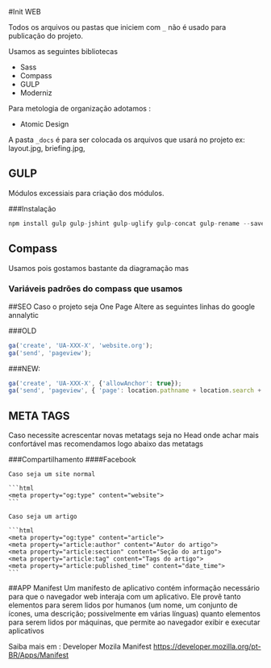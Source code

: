 #Init WEB

Todos os arquivos ou pastas que iniciem com `_` não é usado para publicação do projeto.


Usamos as seguintes bibliotecas

* Sass
* Compass
* GULP
* Moderniz


Para metologia de organização adotamos :
* Atomic Design

A pasta `_docs` é para ser colocada os arquivos que usará no projeto ex: layout.jpg, briefing.jpg,

## GULP

Módulos excessiais para criação dos módulos.

###Instalação

```js
npm install gulp gulp-jshint gulp-uglify gulp-concat gulp-rename --save-dev
```

## Compass
Usamos pois gostamos bastante da diagramação mas
### Variáveis padrões do compass que usamos


##SEO
Caso o projeto seja One Page Altere as seguintes linhas do google annalytic  

###OLD
```js
ga('create', 'UA-XXX-X', 'website.org');
ga('send', 'pageview');
```
###NEW:
```js
ga('create', 'UA-XXX-X', {'allowAnchor': true});
ga('send', 'pageview', { 'page': location.pathname + location.search + locat
```

## META TAGS
Caso necessite acrescentar novas metatags seja  no Head onde achar mais confortável mas recomendamos logo abaixo das metatags

###Compartilhamento
####Facebook
	
	Caso seja um site normal
	
	```html 
	<meta property="og:type" content="website">
	```
	
	Caso seja um artigo
	
	```html
	<meta property="og:type" content="article">
	<meta property="article:author" content="Autor do artigo">
	<meta property="article:section" content="Seção do artigo">
	<meta property="article:tag" content="Tags do artigo">
	<meta property="article:published_time" content="date_time">
	```

##APP Manifest
Um manifesto de aplicativo contém informação necessário para que o navegador web interaja com um aplicativo. Ele provê tanto elementos para serem lidos por humanos (um nome, um conjunto de ícones, uma descrição; possivelmente em várias línguas) quanto elementos para serem lidos por máquinas, que permite ao navegador exibir e executar aplicativos

Saiba mais em : Developer Mozila Manifest https://developer.mozilla.org/pt-BR/Apps/Manifest
